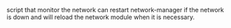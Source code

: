 script that monitor the network can restart network-manager if the network is down and will reload the network module when it is necessary.
